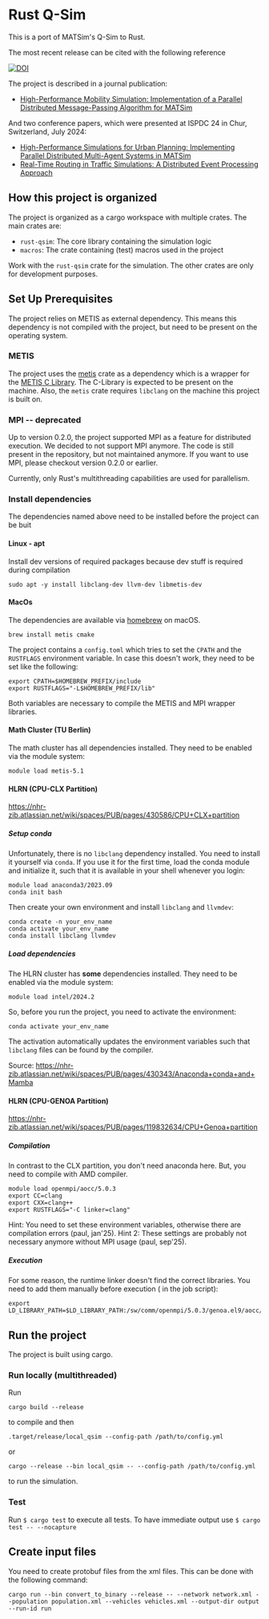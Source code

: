 # Rust Q-Sim

This is a port of MATSim's Q-Sim to Rust.

The most recent release can be cited with the following reference

[![DOI](https://zenodo.org/badge/498376436.svg)](https://zenodo.org/doi/10.5281/zenodo.13928119)

The project is described in a journal publication:

- [High-Performance Mobility Simulation: Implementation of a Parallel Distributed Message-Passing Algorithm for MATSim](https://doi.org/10.3390/info16020116)

And two conference papers, which were presented at ISPDC 24 in Chur, Switzerland, July 2024:

- [High-Performance Simulations for Urban Planning: Implementing Parallel Distributed Multi-Agent Systems in MATSim](https://doi.org/10.1109/ISPDC62236.2024.10705395)
- [Real-Time Routing in Traffic Simulations: A Distributed Event Processing Approach](https://doi.org/10.1109/ISPDC62236.2024.10705399)

## How this project is organized

The project is organized as a cargo workspace with multiple crates. The main crates are:

- `rust-qsim`: The core library containing the simulation logic
- `macros`: The crate containing (test) macros used in the project

Work with the `rust-qsim` crate for the simulation. The other crates are only for development purposes.

## Set Up Prerequisites

The project relies on METIS as external dependency. This means this dependency is not
compiled with the project, but need to be present on the operating system.

### METIS

The project uses the [metis](https://crates.io/crates/metis) crate as a dependency which
is a wrapper for the [METIS C Library](https://github.com/KarypisLab/METIS). The C-Library is
expected to be present on the machine. Also, the `metis` crate requires `libclang` on the machine
this project is built on.

### MPI -- deprecated

Up to version 0.2.0, the project supported MPI as a feature for distributed execution. We decided to not support MPI
anymore. The code is still present in the repository, but not maintained anymore. If you want to use MPI, please
checkout version 0.2.0 or earlier.

Currently, only Rust's multithreading capabilities are used for parallelism.

### Install dependencies

The dependencies named above need to be installed before the project can be buit

#### Linux - apt

Install dev versions of required packages because dev stuff is required during compilation

```shell
sudo apt -y install libclang-dev llvm-dev libmetis-dev
```

#### MacOs

The dependencies are available via [homebrew](https://brew.sh/) on macOS.

```shell
brew install metis cmake
```

The project contains a `config.toml` which tries to set the `CPATH` and the `RUSTFLAGS` environment variable. In case
this doesn't work, they need to be set like the following:

```shell
export CPATH=$HOMEBREW_PREFIX/include
export RUSTFLAGS="-L$HOMEBREW_PREFIX/lib"
```

Both variables are necessary to compile the METIS and MPI wrapper libraries.

#### Math Cluster (TU Berlin)

The math cluster has all dependencies installed. They need to be enabled via the module system:

```shell
module load metis-5.1
```

#### HLRN (CPU-CLX Partition)

https://nhr-zib.atlassian.net/wiki/spaces/PUB/pages/430586/CPU+CLX+partition

##### Setup conda

Unfortunately, there is no `libclang` dependency installed. You need to install it yourself via `conda`. If you use it
for the first time, load the conda module and initialize it, such that it is available in your shell whenever you login:

```shell
module load anaconda3/2023.09
conda init bash
```

Then create your own environment and install `libclang` and `llvmdev`:

```shell
conda create -n your_env_name
conda activate your_env_name
conda install libclang llvmdev
```

##### Load dependencies

The HLRN cluster has **some** dependencies installed. They need to be enabled via the module system:

```shell
module load intel/2024.2
```

So, before you run the project, you need to activate the environment:

```shell
conda activate your_env_name
```

The activation automatically updates the environment variables such that `libclang` files can be found by the compiler.

Source: https://nhr-zib.atlassian.net/wiki/spaces/PUB/pages/430343/Anaconda+conda+and+Mamba

#### HLRN (CPU-GENOA Partition)

https://nhr-zib.atlassian.net/wiki/spaces/PUB/pages/119832634/CPU+Genoa+partition

##### Compilation

In contrast to the CLX partition, you don't need anaconda here. But, you need to compile with AMD compiler.

```shell
module load openmpi/aocc/5.0.3
export CC=clang
export CXX=clang++
export RUSTFLAGS="-C linker=clang"
```

Hint: You need to set these environment variables, otherwise there are compilation errors (paul, jan'25).
Hint 2: These settings are probably not necessary anymore without MPI usage (paul, sep'25).

##### Execution

For some reason, the runtime linker doesn't find the correct libraries. You need to add them manually before execution (
in the job script):

```shell
export LD_LIBRARY_PATH=$LD_LIBRARY_PATH:/sw/comm/openmpi/5.0.3/genoa.el9/aocc/lib
```

## Run the project

The project is built using cargo.

### Run locally (multithreaded)

Run

```shell
cargo build --release
```

to compile and then

```shell
.target/release/local_qsim --config-path /path/to/config.yml
```

or

```shell
cargo --release --bin local_qsim -- --config-path /path/to/config.yml
```

to run the simulation.

### Test

Run `$ cargo test` to execute all tests. To have immediate output use `$ cargo test -- --nocapture`

## Create input files

You need to create protobuf files from the xml files. This can be done with the following command:

```shell
cargo run --bin convert_to_binary --release -- --network network.xml --population population.xml --vehicles vehicles.xml --output-dir output --run-id run
```
